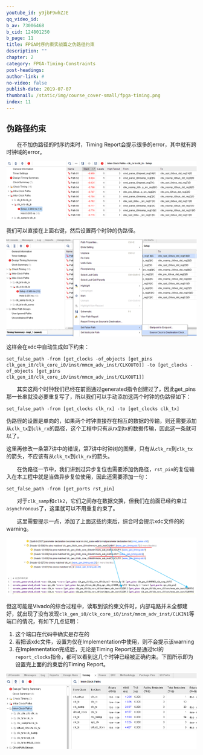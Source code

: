 ```yaml
---
youtube_id: y9jbF9whZJE
qq_video_id: 
b_av: 73006468
b_cid: 124801250
b_page: 11
title: FPGA时序约束实战篇之伪路径约束
description: ""
chapter: 2
category: FPGA-Timing-Constraints
post-headings:
author-link: #
no-video: false
publish-date: 2019-07-07
thumbnail: /static/img/course_cover-small/fpga-timing.png
index: 11
---
```



## 伪路径约束

&emsp;&emsp;在不加伪路径的时序约束时，Timing Report会提示很多的error，其中就有跨时钟域的error。



<center>

![image](https://raw.githubusercontent.com/Bounce00/pic/master/fpga/timing_toturial47.png)
</center>

我们可以直接在上面右键，然后设置两个时钟的伪路径。

<center>

![image](https://github.com/Bounce00/pic/blob/master/fpga/timing_toturial62.png?raw=true)
</center>

这样会在xdc中自动生成如下约束：
```
set_false_path -from [get_clocks -of_objects [get_pins clk_gen_i0/clk_core_i0/inst/mmcm_adv_inst/CLKOUT0]] -to [get_clocks -of_objects [get_pins clk_gen_i0/clk_core_i0/inst/mmcm_adv_inst/CLKOUT1]]
```

&emsp;&emsp;其实这两个时钟我们已经在前面通过generated指令创建过了，因此get_pins那一长串就没必要重复写了，所以我们可以手动添加这两个时钟的伪路径如下：
```
set_false_path -from [get_clocks clk_rx] -to [get_clocks clk_tx]
```
伪路径的设置是单向的，如果两个时钟直接存在相互的数据的传输，则还需要添加从`clk_tx`到`clk_rx`的路径，这个工程中只有从rx到tx的数据传输，因此这一条就可以了。

这里再修改一条第7讲中的错误，第7讲中时钟树的图里，只有从`clk_rx`到`clk_tx`的箭头，不应该有从`clk_tx`到`clk_rx`的箭头。

&emsp;&emsp;在伪路径一节中，我们讲到过异步复位也需要添加伪路径，`rst_pin`的复位输入在本工程中就是当做异步复位使用，因此还需要添加一句：
```
set_false_path -from [get_ports rst_pin]
```

&emsp;&emsp;对于`clk_samp`和`clk2`，它们之间存在数据交换，但我们在前面已经约束过`asynchronous`了，这里就可以不用重复约束了。

&emsp;&emsp;这里需要提示一点，添加了上面这些约束后，综合时会提示xdc文件的的warning。
<center>

![image](https://raw.githubusercontent.com/Bounce00/pic/master/fpga/timing_toturial48.png)
</center>

但这可能是Vivado的综合过程中，读取到该约束文件时，内部电路并未全都建好，就出现了没有发现`clk_gen_i0/clk_core_i0/inst/mmcm_adv_inst/CLKIN1`等端口的情况，有如下几点证明：
 1. 这个端口在代码中确实是存在的
 2. 若把该xdc文件，设置为仅在Implementation中使用，则不会提示该warning
 3. 在Implementation完成后，无论是Timing Report还是通过tcl的`report_clocks`指令，都可以看到这几个时钟已经被正确约束。下图所示即为设置完上面的约束后的Timing Report。
 


<center>

![image](https://github.com/Bounce00/pic/blob/master/fpga/timing_toturial61.png?raw=true)

</center>
